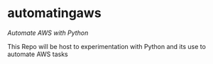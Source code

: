 # automatingaws

*Automate AWS with Python*

This Repo will be host to experimentation with Python and its use to automate AWS tasks
